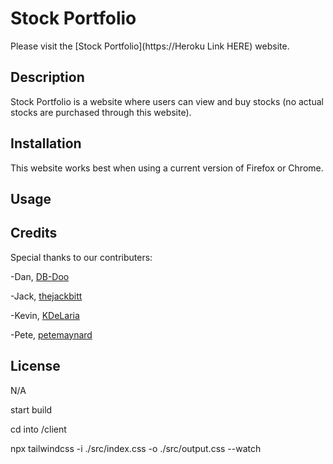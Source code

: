 # Stock Portfolio
Please visit the [Stock Portfolio](https://Heroku Link HERE) website.

## Description
Stock Portfolio is a website where users can view and buy stocks \(no actual stocks are purchased through this website\).

## Installation
This website works best when using a current version of Firefox or Chrome.

## Usage
<!-- ![homepage](./public/images/screenshot1.jpg)

When you visit the site you can click on the "read more" button to view the pets that are available for adoption.
 
![signup page](./public/images/screenshot2.png)

![signup page](./public/images/screenshot3.jpg)

When you click the "Sign Up" a signup page will appear and you will be able to enter your email and password. Once you have entered your information you can  click on the "Sign Up button to register your account.  You will be prompted with a few questions about your pet preferences.  -->

## Credits
Special thanks to our contributers:

-Dan, [DB-Doo](https://github.com/DB-Doo)

-Jack, [thejackbitt](https://github.com/thejackbitt)

-Kevin, [KDeLaria](https://github.com/KDeLaria)

-Pete, [petemaynard](https://github.com/petemaynard)

## License
N/A


start build 

cd into /client

npx tailwindcss -i ./src/index.css -o ./src/output.css --watch